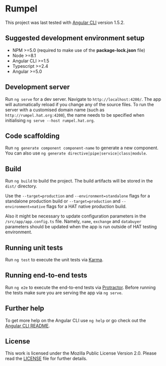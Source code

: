# Rumpel

This project was last tested with [Angular CLI](https://github.com/angular/angular-cli) version 1.5.2.

## Suggested development environment setup

- NPM >=5.0 (required to make use of the **package-lock.json** file)
- Node >=8.1
- Angular CLI >=1.5
- Typescript >=2.4
- Angular >=5.0

## Development server

Run `ng serve` for a dev server. Navigate to `http://localhost:4200/`. The app will automatically reload if you change any of the source files. 
To run the server with a customised domain name (such as `http://rumpel.hat.org:4200`), the name needs to be specified when
initialising `ng serve --host rumpel.hat.org`.

## Code scaffolding

Run `ng generate component component-name` to generate a new component. You can also use `ng generate directive|pipe|service|class|module`.

## Build

Run `ng build` to build the project. The build artifacts will be stored in the `dist/` directory. 

Use the `--target=production` and `--environment=standalone` flags for a standalone production build or
`--target=production` and `--environment=native` flags for a HAT native production build.

Also it might be necessary to update configuration parameters in the `/src/app/app.config.ts` file. Namely, `name`, 
`exchange` and `databuyer` parameters should be updated when the app is run outside of HAT testing environment.

## Running unit tests

Run `ng test` to execute the unit tests via [Karma](https://karma-runner.github.io).

## Running end-to-end tests

Run `ng e2e` to execute the end-to-end tests via [Protractor](http://www.protractortest.org/).
Before running the tests make sure you are serving the app via `ng serve`.

## Further help

To get more help on the Angular CLI use `ng help` or go check out the [Angular CLI README](https://github.com/angular/angular-cli/blob/master/README.md).

## License

This work is licensed under the Mozilla Public License Version 2.0. Please read the [LICENSE](https://github.com/Hub-of-all-Things/Rumpel/blob/master/LICENSE.md) file for further details.
